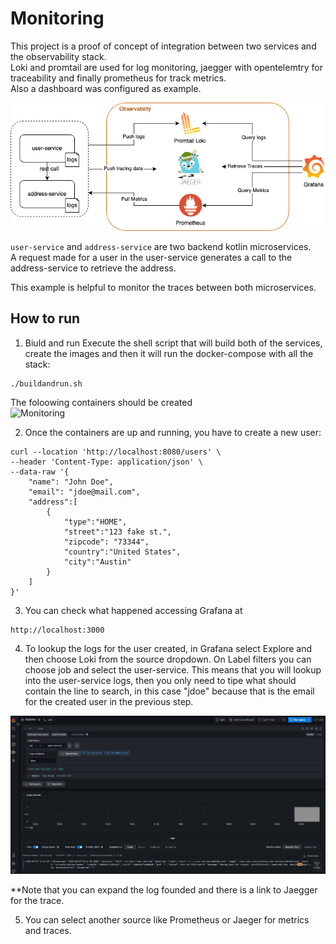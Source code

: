 # Monitoring
This project is a proof of concept of integration between two services and the observability stack.  
Loki and promtail are used for log monitoring, jaegger with opentelemtry for traceability and finally prometheus for track metrics.  
Also a dashboard was configured as example.  

![Monitoring](./assets/monitoring_poc.png)


`user-service` and `address-service` are two backend kotlin microservices.  
A request made for a user in the user-service generates a call to the address-service to retrieve the address.

This example is helpful to monitor the traces between both microservices.


## How to run
1. Biuld and run
Execute the shell script that will build both of the services, create the images and then it will run the docker-compose with all the stack:
```shell
./buildandrun.sh
````
The foloowing containers should be created  
![Monitoring](./assets/dockerimgs.png)

2. Once the containers are up and running, you have to create a new user:
```shell
curl --location 'http://localhost:8080/users' \
--header 'Content-Type: application/json' \
--data-raw '{
    "name": "John Doe",
    "email": "jdoe@mail.com",
    "address":[
        {
            "type":"HOME",
            "street":"123 fake st.",
            "zipcode": "73344",
            "country":"United States",
            "city":"Austin"
        }
    ]
}'
````

3. You can check what happened accessing Grafana at
```url
http://localhost:3000
```

4. To lookup the logs for the user created, in Grafana select Explore and then choose Loki from the source dropdown.
On Label filters you can choose job and select the user-service. This means that you will lookup into the user-service logs, then you only need to tipe what should contain the line to search, in this case "jdoe" because that is the email for the created user in the previous step.

![Monitoring](./assets/grafanalookup.png)

**Note that you can expand the log founded and there is a link to Jaegger for the trace.

5. You can select another source like Prometheus or Jaeger for metrics and traces.
